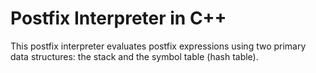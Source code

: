 # Postfix Interpreter in C++
This postfix interpreter evaluates postfix expressions using two primary data structures: the stack and the symbol table (hash table).
